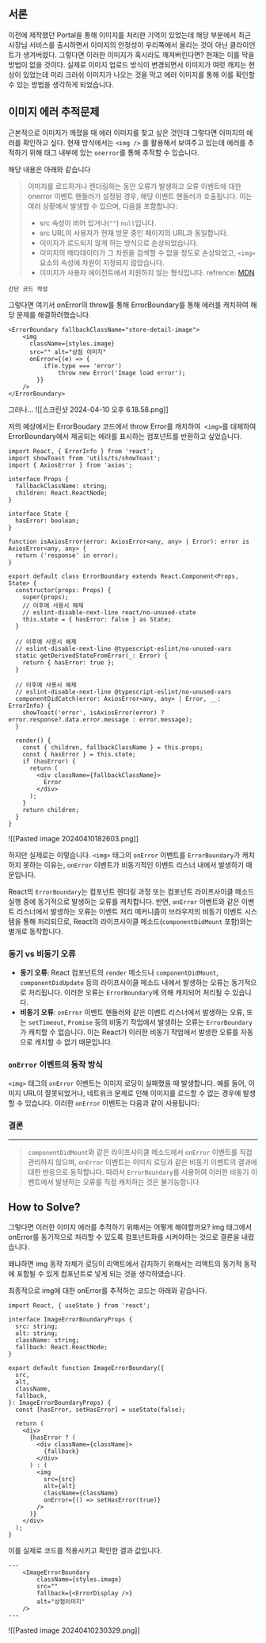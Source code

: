 ## 서론
이전에 제작했던 Portal을 통해 이미지를 처리한 기억이 있었는데 해당 부분에서 최근 사장님 서비스를 출시하면서 이미지의 안정성이 우리쪽에서 올리는 것이 아닌 클라이언트가 생겨버렸다. 그렇다면 이러한 이미지가 혹시라도 깨져버린다면? 현재는 이를 막을 방법이 없을 것이다. 실제로 이미지 업로드 방식이 변경되면서 이미지가 여럿 깨지는 현상이 있었는데 미리 크러쉬 이미지가 나오는 것을 막고 에러 이미지를 통해 이를 확인할 수 있는 방법을 생각하게 되었습니다.

## 이미지 에러 추적문제

근본적으로 이미지가 깨졌을 때 에러 이미지를 찾고 싶은 것인데 그렇다면 이미지의 에러를 확인하고 싶다.
현재 방식에서는 `<img />` 를 활용해서 보여주고 있는데 에러를 추적하기 위해 태그 내부에 있는 `onerror`를 통해 추적할 수 있습니다.

해당 내용은 아래와 같습니다

> 이미지를 로드하거나 렌더링하는 동안 오류가 발생하고 오류 이벤트에 대한 onerror 이벤트 핸들러가 설정된 경우, 해당 이벤트 핸들러가 호출됩니다. 이는 여러 상황에서 발생할 수 있으며, 다음을 포함합니다:
> 
> - src 속성이 비어 있거나(`""`) `null`입니다.
> - src URL이 사용자가 현재 방문 중인 페이지의 URL과 동일합니다.
> - 이미지가 로드되지 않게 하는 방식으로 손상되었습니다.
> - 이미지의 메타데이터가 그 차원을 검색할 수 없을 정도로 손상되었고, `<img>` 요소의 속성에 차원이 지정되지 않았습니다.
> - 이미지가 사용자 에이전트에서 지원하지 않는 형식입니다.
> refrence: [MDN](https://developer.mozilla.org/en-US/docs/Web/HTML/Element/img#image_loading_errors)

```tsx
간단 코드 작성
```

그렇다면 여기서 onError의 throw를 통해 ErrorBoundary를 통해 에러를 캐치하여 해당 문제를 해결하려했습니다. 
```tsx
<ErrorBoundary fallbackClassName="store-detail-image">
	<img 
	  className={styles.image}
	  src="" alt="상점 이미지"
	  onError={(e) => { 
		  if(e.type === 'error') 
			  throw new Error('Image load error'); 
		}}
	/>
</ErrorBoundary>
```

그러나...
![[스크린샷 2024-04-10 오후 6.18.58.png]]


저의 예상에서는 ErrorBoudary 코드에서 throw Error를 캐치하여 <img> `<img>`를 대체하여 ErrorBoundary에서 제공되는 에러를 표시하는 컴포넌트를 반환하고 싶었습니다.

```tsx
import React, { ErrorInfo } from 'react';
import showToast from 'utils/ts/showToast';
import { AxiosError } from 'axios';

interface Props {
  fallbackClassName: string;
  children: React.ReactNode;
}

interface State {
  hasError: boolean;
}

function isAxiosError(error: AxiosError<any, any> | Error): error is AxiosError<any, any> {
  return ('response' in error);
}

export default class ErrorBoundary extends React.Component<Props, State> {
  constructor(props: Props) {
    super(props);
    // 이후에 사용시 해제
    // eslint-disable-next-line react/no-unused-state
    this.state = { hasError: false } as State;
  }

  // 이후에 사용시 해제
  // eslint-disable-next-line @typescript-eslint/no-unused-vars
  static getDerivedStateFromError(_: Error) {
    return { hasError: true };
  }

  // 이후에 사용시 해제
  // eslint-disable-next-line @typescript-eslint/no-unused-vars
  componentDidCatch(error: AxiosError<any, any> | Error, __: ErrorInfo) {
    showToast('error', isAxiosError(error) ? error.response?.data.error.message : error.message);
  }

  render() {
    const { children, fallbackClassName } = this.props;
    const { hasError } = this.state;
    if (hasError) {
      return (
        <div className={fallbackClassName}>
          Error
        </div>
      );
    }
    return children;
  }
}
```

![[Pasted image 20240410182603.png]]

하지만 실제로는 이렇습니다.
`<img>` 태그의 `onError` 이벤트를 `ErrorBoundary`가 캐치하지 못하는 이유는, `onError` 이벤트가 비동기적인 이벤트 리스너 내에서 발생하기 때문입니다. 

React의 `ErrorBoundary`는 컴포넌트 렌더링 과정 또는 컴포넌트 라이프사이클 메소드 실행 중에 동기적으로 발생하는 오류를 캐치합니다. 반면, `onError` 이벤트와 같은 이벤트 리스너에서 발생하는 오류는 이벤트 처리 메커니즘이 브라우저의 비동기 이벤트 시스템을 통해 처리되므로, React의 라이프사이클 메소드(`componentDidMount` 포함)와는 별개로 동작합니다.

### 동기 vs 비동기 오류

- **동기 오류**: React 컴포넌트의 `render` 메소드나 `componentDidMount`, `componentDidUpdate` 등의 라이프사이클 메소드 내에서 발생하는 오류는 동기적으로 처리됩니다. 이러한 오류는 `ErrorBoundary`에 의해 캐치되어 처리될 수 있습니다.
- **비동기 오류**: `onError` 이벤트 핸들러와 같은 이벤트 리스너에서 발생하는 오류, 또는 `setTimeout`, `Promise` 등의 비동기 작업에서 발생하는 오류는 `ErrorBoundary`가 캐치할 수 없습니다. 이는 React가 이러한 비동기 작업에서 발생한 오류를 자동으로 캐치할 수 없기 때문입니다.

### `onError` 이벤트의 동작 방식

`<img>` 태그의 `onError` 이벤트는 이미지 로딩이 실패했을 때 발생합니다. 예를 들어, 이미지 URL이 잘못되었거나, 네트워크 문제로 인해 이미지를 로드할 수 없는 경우에 발생할 수 있습니다. 이러한 `onError` 이벤트는 다음과 같이 사용됩니다:

### 결론
---
>`componentDidMount`와 같은 라이프사이클 메소드에서 `onError` 이벤트를 직접 관리하지 않으며, `onError` 이벤트는 이미지 로딩과 같은 비동기 이벤트의 결과에 대한 반응으로 동작합니다. 따라서 `ErrorBoundary`를 사용하여 이러한 비동기 이벤트에서 발생하는 오류를 직접 캐치하는 것은 불가능합니다.


## How to Solve?
그렇다면 이러한 이미지 에러를 추적하기 위해서는 어떻게 해야할까요?
img 태그에서 onError를 동기적으로 처리할 수 있도록 컴포넌트화를 시켜야하는 것으로 결론을 내렸습니다.

왜냐하면 img 동작 자체가 로딩이 리액트에서 감지하기 위해서는 리액트의 동기적 동작에 포함될 수 있게 컴포넌트로 넣게 되는 것을 생각하였습니다.

최종적으로 img에 대한 onError를 추적하는 코드는 아래와 같습니다.

```tsx
import React, { useState } from 'react';

interface ImageErrorBoundaryProps {
  src: string;
  alt: string;
  className: string;
  fallback: React.ReactNode;
}

export default function ImageErrorBoundary({
  src,
  alt,
  className,
  fallback,
}: ImageErrorBoundaryProps) {
  const [hasError, setHasError] = useState(false);

  return (
    <div>
      {hasError ? (
        <div className={className}>
          {fallback}
        </div>
      ) : (
        <img
          src={src}
          alt={alt}
          className={className}
          onError={() => setHasError(true)}
        />
      )}
    </div>
  );
}

```

이를 실제로 코드를 적용시키고 확인한 결과 값입니다.
```tsx
---
	<ImageErrorBoundary
        className={styles.image}
        src=""
        fallback={<ErrorDisplay />}
        alt="상점이미지"
    />
---
```
![[Pasted image 20240410230329.png]]